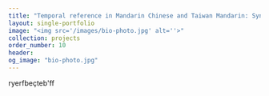 ```yaml
---
title: "Temporal reference in Mandarin Chinese and Taiwan Mandarin: Syntax and semantics"
layout: single-portfolio
image: "<img src='/images/bio-photo.jpg' alt=''>"
collection: projects
order_number: 10
header:
og_image: "bio-photo.jpg"
---
```


ryerfbeçteb'ff